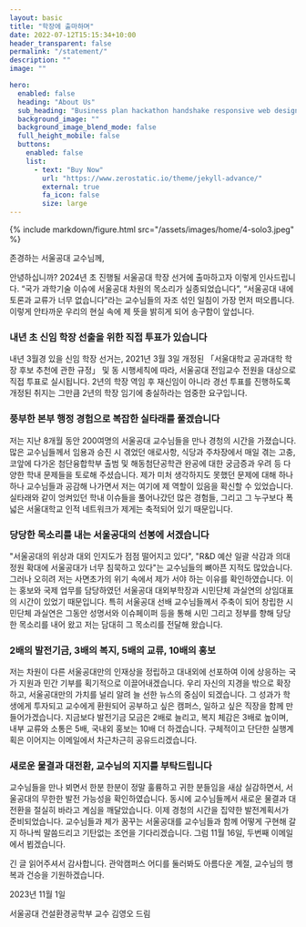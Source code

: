 ```yaml
---
layout: basic
title: "학장에 출마하며"
date: 2022-07-12T15:15:34+10:00
header_transparent: false
permalink: "/statement/"
description: ""
image: ""

hero:
  enabled: false
  heading: "About Us"
  sub_heading: "Business plan hackathon handshake responsive web design."
  background_image: ""
  background_image_blend_mode: false
  full_height_mobile: false
  buttons:
    enabled: false
    list:
      - text: "Buy Now"
        url: "https://www.zerostatic.io/theme/jekyll-advance/"
        external: true
        fa_icon: false
        size: large
---
```


{% include markdown/figure.html src="/assets/images/home/4-solo3.jpeg" %}

존경하는 서울공대 교수님께,

안녕하십니까? 2024년 초 진행될 서울공대 학장 선거에 출마하고자 이렇게 인사드립니다. “국가 과학기술 이슈에 서울공대 차원의 목소리가 실종되었습니다”, “서울공대 내에 토론과 교류가 너무 없습니다”라는 교수님들의 자조 섞인 일침이 가장 먼저 떠오릅니다. 이렇게 안타까운 우리의 현실 속에 제 뜻을 밝히게 되어 송구함이 앞섭니다.

### 내년 초 신임 학장 선출을 위한 직접 투표가 있습니다

내년 3월경 있을 신임 학장 선거는, 2021년 3월 3일 개정된 「서울대학교 공과대학 학장 후보 추천에 관한 규정」 및 동 시행세칙에 따라, 서울공대 전임교수 전원을 대상으로 직접 투표로 실시됩니다. 2년의 학장 역임 후 재신임이 아니라 경선 투표를 진행하도록 개정된 취지는 그만큼 2년의 학장 임기에 충실하라는 엄중한 요구입니다.

### 풍부한 본부 행정 경험으로 복잡한 실타래를 풀겠습니다

저는 지난 8개월 동안 200여명의 서울공대 교수님들을 만나 경청의 시간을 가졌습니다. 많은 교수님들께서 임용과 승진 시 겪었던 애로사항, 식당과 주차장에서 매일 겪는 고충, 코앞에 다가온 첨단융합학부 출범 및 해동첨단공학관 완공에 대한 궁금증과 우려 등 다양한 학내 문제들을 토로해 주셨습니다. 제가 미처 생각하지도 못했던 문제에 대해 하나 하나 교수님들과 공감해 나가면서 저는 여기에 제 역할이 있음을 확신할 수 있었습니다. 실타래와 같이 엉켜있던 학내 이슈들을 풀어나갔던 많은 경험들, 그리고 그 누구보다 폭 넓은 서울대학교 인적 네트워크가 제게는 축적되어 있기 때문입니다.

### 당당한 목소리를 내는 서울공대의 선봉에 서겠습니다

"서울공대의 위상과 대외 인지도가 점점 떨어지고 있다", "R&D 예산 일괄 삭감과 의대 정원 확대에 서울공대가 너무 침묵하고 있다"는 교수님들의 뼈아픈 지적도 많았습니다. 그러나 오히려 저는 사면초가의 위기 속에서 제가 서야 하는 이유를 확인하였습니다. 이는 홍보와 국제 업무를 담당하였던 서울공대 대외부학장과 시민단체 과실연의 상임대표의 시간이 있었기 때문입니다. 특히 서울공대 선배 교수님들께서 주축이 되어 창립한 시민단체 과실연은 그동안 성명서와 이슈페이퍼 등을 통해 시민 그리고 정부를 향해 당당한 목소리를 내어 왔고 저는 담대히 그 목소리를 전달해 왔습니다.

### 2배의 발전기금, 3배의 복지, 5배의 교류, 10배의 홍보

저는 차원이 다른 서울공대만의 인재상을 정립하고 대내외에 선포하여 이에 상응하는 국가 지원과 민간 기부를 획기적으로 이끌어내겠습니다. 우리 자신의 지경을 밖으로 확장하고, 서울공대만의 가치를 널리 알려 늘 선한 뉴스의 중심이 되겠습니다. 그 성과가 학생에게 투자되고 교수에게 환원되어 공부하고 싶은 캠퍼스, 일하고 싶은 직장을 함께 만들어가겠습니다. 지금보다 발전기금 모금은 2배로 늘리고, 복지 체감은 3배로 높이며, 내부 교류와 소통은 5배, 국내외 홍보는 10배 더 하겠습니다. 구체적이고 단단한 실행계획은 이어지는 이메일에서 차근차근히 공유드리겠습니다.

### 새로운 물결과 대전환, 교수님의 지지를 부탁드립니다

교수님들을 만나 뵈면서 한분 한분이 정말 훌륭하고 귀한 분들임을 새삼 실감하면서, 서울공대의 무한한 발전 가능성을 확인하였습니다. 동시에 교수님들께서 새로운 물결과 대전환을 절실히 바라고 계심을 깨달았습니다. 이제 경청의 시간을 집약한 발전계획서가 준비되었습니다. 교수님들과 제가 꿈꾸는 서울공대를 교수님들과 함께 어떻게 구현해 갈지 하나씩 말씀드리고 기탄없는 조언을 기다리겠습니다. 그럼 11월 16일, 두번째 이메일에서 뵙겠습니다. 

긴 글 읽어주셔서 감사합니다. 관악캠퍼스 어디를 둘러봐도 아름다운 계절, 교수님의 행복과 건승을 기원하겠습니다.

2023년 11월 1일

서울공대 건설환경공학부 교수 김영오 드림

